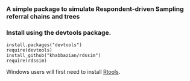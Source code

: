 ### A simple package to simulate Respondent-driven Sampling referral chains and trees

### Install using the devtools package.
```
install.packages("devtools")
require(devtools)
install_github("khabbazian/rdssim")
require(rdssim)
```
Windows users will first need to install [Rtools](https://cran.r-project.org/bin/windows/Rtools/).
